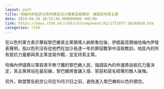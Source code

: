 ```yaml
---
layout: post
title: 哈梅內伊批評以色列無從加沙戰事汲取教訓　強調支持真主黨
date: 2024-09-28 18:53:44.000000000 +08:00
link: https://news.rthk.hk/rthk/ch/component/k2/1772477-20240928.htm
categories: rthk
---
```


在以色列軍方表示擊殺黎巴嫩真主黨領導人納斯魯拉後，伊朗最高領袖哈梅內伊發表聲明，指以色列沒有從他們在加沙長達一年的罪惡戰爭中汲取教訓，地區內的所有抵抗力量都與真主黨並肩作戰，並支持真主黨。

哈梅內伊譴責以軍殺害手無寸鐵的黎巴嫩人民，強調區內的命運將由抵抗力量決定，真主黨將站在最前線，黎巴嫩將會讓入侵、邪惡和惡名昭著的敵人後悔。

另外，歐盟警告航空公司在10月31日之前，避免進入黎巴嫩和以色列領空。
